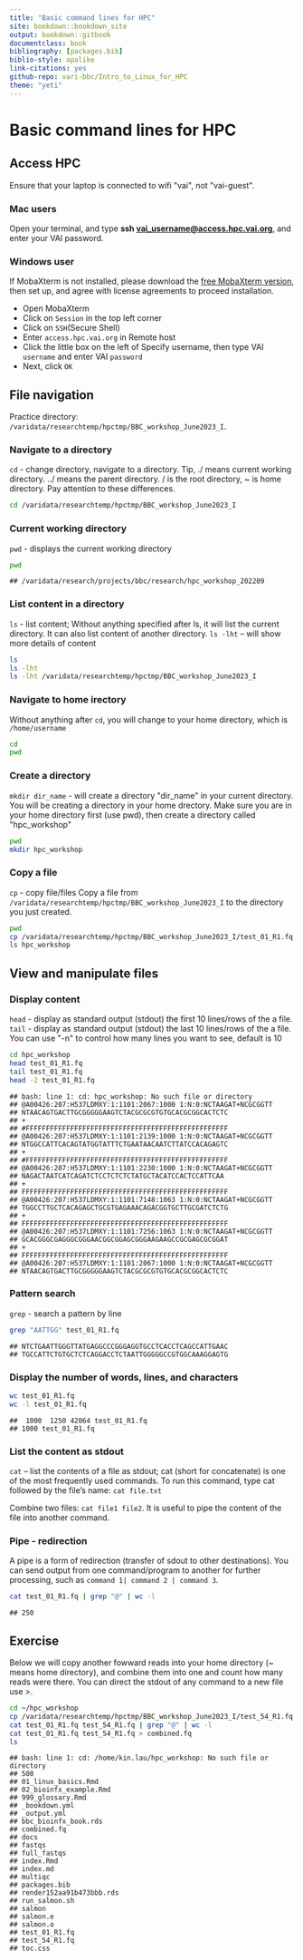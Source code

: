 ```yaml
---
title: "Basic command lines for HPC"
site: bookdown::bookdown_site
output: bookdown::gitbook
documentclass: book
bibliography: [packages.bib]
biblio-style: apalike
link-citations: yes
github-repo: vari-bbc/Intro_to_Linux_for_HPC
theme: "yeti"
---
```




# **Basic command lines for HPC**


## **Access HPC**

Ensure that your laptop is connected to wifi "vai", not "vai-guest". 


### **Mac users**

Open your terminal, and type **ssh vai_username@access.hpc.vai.org**, and enter your VAI password.


### **Windows user**

If MobaXterm is not installed, please download the [free MobaXterm version](https://mobaxterm.mobatek.net/download.html), then set up, and agree with license agreements to proceed installation.

- Open MobaXterm
- Click on `Session` in the top left corner
- Click on `SSH`(Secure Shell)
- Enter `access.hpc.vai.org` in Remote host
- Click the little box on the left of Specify username, then type VAI `username` and enter VAI `password`
- Next, click `OK`


## **File navigation**

Practice directory: `/varidata/researchtemp/hpctmp/BBC_workshop_June2023_I`. 

### **Navigate to a directory**
`cd` - change directory, navigate to a directory. Tip, ./ means current working directory. ../ means the parent directory. / is the root directory, ~ is home directory. Pay attention to these differences.


```bash
cd /varidata/researchtemp/hpctmp/BBC_workshop_June2023_I
```


### **Current working directory**
`pwd` - displays the current working directory


```bash
pwd
```

```
## /varidata/research/projects/bbc/research/hpc_workshop_202209
```


### **List content in a directory**
`ls`  - list content; Without anything specified after ls, it will list the current directory. It can also list content of another directory. 
`ls -lht` – will show more details of content

```bash
ls
ls -lht
ls -lht /varidata/researchtemp/hpctmp/BBC_workshop_June2023_I
```


### **Navigate to home irectory**
Without anything after `cd`, you will change to your home directory, which is `/home/username`

```bash
cd
pwd
```


### **Create a directory**
`mkdir dir_name` - will create a directory "dir_name" in your current directory. You will be creating a directory in your home drectory. Make sure you are in your home directory first (use pwd), then create a directory called "hpc_workshop"

```bash
pwd
mkdir hpc_workshop
```


### **Copy a file**
`cp` - copy file/files
Copy a file from `/varidata/researchtemp/hpctmp/BBC_workshop_June2023_I` to the directory you just created.

```bash
pwd
cp /varidata/researchtemp/hpctmp/BBC_workshop_June2023_I/test_01_R1.fq hpc_workshop
ls hpc_workshop
```


## **View and manipulate files**

### **Display content**
`head` - display as standard output (stdout) the first 10 lines/rows of the a file.
`tail` - display as standard output (stdout) the last 10 lines/rows of the a file. You can use "-n" to control how many lines you want to see, default is 10

```bash
cd hpc_workshop
head test_01_R1.fq
tail test_01_R1.fq
head -2 test_01_R1.fq
```

```
## bash: line 1: cd: hpc_workshop: No such file or directory
## @A00426:207:H537LDMXY:1:1101:2067:1000 1:N:0:NCTAAGAT+NCGCGGTT
## NTAACAGTGACTTGCGGGGGAAGTCTACGCGCGTGTGCACGCGGCACTCTC
## +
## #FFFFFFFFFFFFFFFFFFFFFFFFFFFFFFFFFFFFFFFFFFFFFFFFFF
## @A00426:207:H537LDMXY:1:1101:2139:1000 1:N:0:NCTAAGAT+NCGCGGTT
## NTGGCCATTCACAGTATGGTATTTCTGAATAACAATCTTATCCACAGAGTC
## +
## #FFFFFFFFFFFFFFFFFFFFFFFFFFFFFFFFFFFFFFFFFFFFFFFFFF
## @A00426:207:H537LDMXY:1:1101:2230:1000 1:N:0:NCTAAGAT+NCGCGGTT
## NAGACTAATCATCAGATCTCCTCTCTCTATGCTACATCCACTCCATTCAA
## +
## FFFFFFFFFFFFFFFFFFFFFFFFFFFFFFFFFFFFFFFFFFFFFFFFFFF
## @A00426:207:H537LDMXY:1:1101:7148:1063 1:N:0:NCTAAGAT+NCGCGGTT
## TGGCCTTGCTCACAGAGCTGCGTGAGAAACAGACGGTGCTTGCGATCTCTG
## +
## FFFFFFFFFFFFFFFFFFFFFFFFFFFFFFFFFFFFFFFFFFFFFFFFFFF
## @A00426:207:H537LDMXY:1:1101:7256:1063 1:N:0:NCTAAGAT+NCGCGGTT
## GCACGGGCGAGGGCGGGAACGGCGGAGCGGGAAGAAGCCGCGAGCGCGGAT
## +
## FFFFFFFFFFFFFFFFFFFFFFFFFFFFFFFFFFFFFFFFFFFFFFFFFFF
## @A00426:207:H537LDMXY:1:1101:2067:1000 1:N:0:NCTAAGAT+NCGCGGTT
## NTAACAGTGACTTGCGGGGGAAGTCTACGCGCGTGTGCACGCGGCACTCTC
```


### **Pattern search**
`grep` - search a pattern by line

```bash
grep "AATTGG" test_01_R1.fq
```

```
## NTCTGAATTGGGTTATGAGGCCCGGGAGGTGCCTCACCTCAGCCATTGAAC
## TGCCATTCTGTGCTCTCAGGACCTCTAATTGGGGGCCGTGGCAAAGGAGTG
```


### **Display the number of words, lines, and characters**

```bash
wc test_01_R1.fq
wc -l test_01_R1.fq
```

```
##  1000  1250 42064 test_01_R1.fq
## 1000 test_01_R1.fq
```


### **List the content as stdout**
`cat` – list the contents of a file as stdout; cat (short for concatenate) is one of the most frequently used commands. To run this command, type cat followed by the file’s name: `cat file.txt`

Combine two files: `cat file1 file2`.
It is useful to pipe the content of the file into another command.


### **Pipe - redirection**
A pipe is a form of redirection (transfer of sdout to other destinations). You can send output from one command/program to another for further processing, such as `command 1| command 2 | command 3`.

```bash
cat test_01_R1.fq | grep "@" | wc -l 
```

```
## 250
```


## **Exercise**
Below we will copy another fowward reads into your home directory (~ means home directory), and combine them into one and count how many reads were there. You can direct the stdout of any command to a new file use >.

```bash
cd ~/hpc_workshop
cp /varidata/researchtemp/hpctmp/BBC_workshop_June2023_I/test_54_R1.fq .
cat test_01_R1.fq test_54_R1.fq | grep "@" | wc -l 
cat test_01_R1.fq test_54_R1.fq > combined.fq
ls
```

```
## bash: line 1: cd: /home/kin.lau/hpc_workshop: No such file or directory
## 500
## 01_linux_basics.Rmd
## 02_bioinfx_example.Rmd
## 999_glossary.Rmd
## _bookdown.yml
## _output.yml
## bbc_bioinfx_book.rds
## combined.fq
## docs
## fastqs
## full_fastqs
## index.Rmd
## index.md
## multiqc
## packages.bib
## render152aa91b473bbb.rds
## run_salmon.sh
## salmon
## salmon.e
## salmon.o
## test_01_R1.fq
## test_54_R1.fq
## toc.css
```
